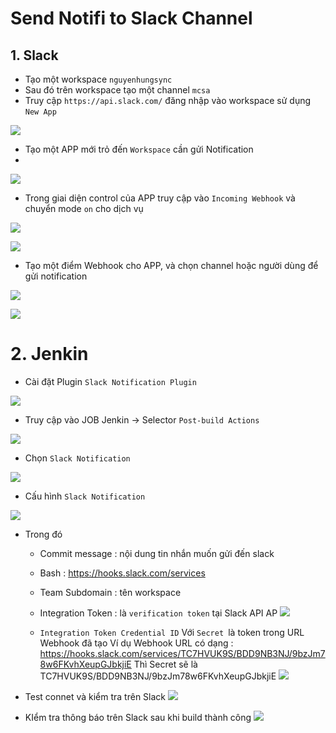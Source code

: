 # Send Notifi to Slack Channel

## 1. Slack
- Tạo một workspace `nguyenhungsync`
- Sau đó trên workspace tạo một channel `mcsa`
- Truy cập `https://api.slack.com/` đăng nhập vào workspace sử dụng `New App`

![](https://imgur.com/hdhz0lO.png)

- Tạo một APP mới trỏ đến `Workspace` cần gửi Notification
- 
![](https://imgur.com/Oq6z1qq.png)

- Trong giai diện control của APP truy cập vào `Incoming Webhook` và chuyển mode `on` cho dịch vụ

![](https://imgur.com/r6PWoib.png)

![](https://imgur.com/WihiPoJ.png)


- Tạo một điểm Webhook cho APP, và chọn channel hoặc người dùng để gửi notification

![](https://imgur.com/drNCPBb.png)

![](https://imgur.com/dr6F5n8.png)


# 2. Jenkin

- Cài đặt Plugin `Slack Notification Plugin`

![](https://imgur.com/lGYcnYS.png)

- Truy cập vào JOB Jenkin -> Selector `Post-build Actions`

![](https://imgur.com/OhlBHNN.png)

- Chọn `Slack Notification`

![](https://imgur.com/WLGNCgX.png)

- Cấu hình `Slack Notification`

![](https://imgur.com/8O3n5ol.png)


- Trong đó 
	- Commit message : nội dung tin nhắn muốn gửi đến slack
	- Bash : https://hooks.slack.com/services
	- Team Subdomain : tên workspace
	- Integration Token :  là `verification token` tại Slack API AP
![](https://imgur.com/ZSKdH4F.png)

	- `Integration Token Credential ID`
Với `Secret `là token trong URL Webhook đã tạo
Ví dụ Webhook URL có dạng : https://hooks.slack.com/services/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
Thì Secret sẽ là TC7HVUK9S/BDD9NB3NJ/9bzJm78w6FKvhXeupGJbkjiE
![](https://imgur.com/Ygxwmq8.png)

- Test connet và kiểm tra trên Slack
![](https://imgur.com/jt2Ugpe.png)


- KIểm tra thông báo trên Slack sau khi build thành công
![](https://imgur.com/0pNOytj.png)
